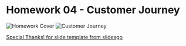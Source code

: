 # Homework 04 - Customer Journey

![Homework Cover](https://user-images.githubusercontent.com/76954323/116818006-55070e00-ab93-11eb-8349-0448451f3e0d.PNG)
![Customer Journey](https://user-images.githubusercontent.com/76954323/116818008-56383b00-ab93-11eb-9396-76935ecdcfe1.PNG)

[Special Thanks! for slide template from slidesgo](https://slidesgo.com/theme/aquatic-and-physical-therapy-center#position-13)
